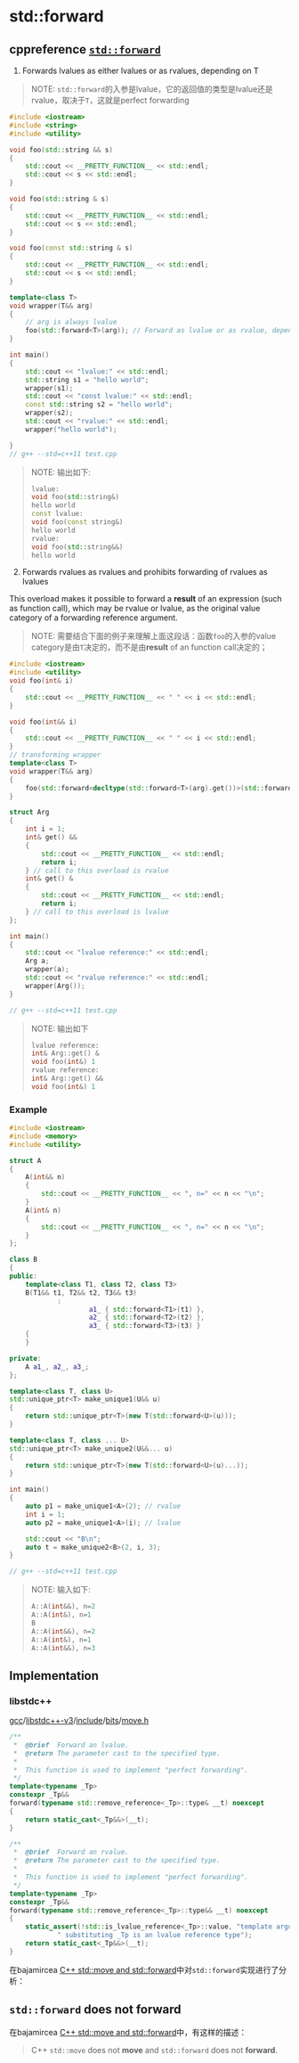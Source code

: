 # std::forward

## cppreference [`std::forward`](https://en.cppreference.com/w/cpp/utility/forward) 

1) Forwards lvalues as either lvalues or as rvalues, depending on T

> NOTE: `std::forward`的入参是lvalue，它的返回值的类型是lvalue还是rvalue，取决于`T`，这就是perfect forwarding

```c++
#include <iostream>
#include <string>
#include <utility>

void foo(std::string && s)
{
	std::cout << __PRETTY_FUNCTION__ << std::endl;
	std::cout << s << std::endl;
}

void foo(std::string & s)
{
	std::cout << __PRETTY_FUNCTION__ << std::endl;
	std::cout << s << std::endl;
}

void foo(const std::string & s)
{
	std::cout << __PRETTY_FUNCTION__ << std::endl;
	std::cout << s << std::endl;
}

template<class T>
void wrapper(T&& arg)
{
	// arg is always lvalue
	foo(std::forward<T>(arg)); // Forward as lvalue or as rvalue, depending on T
}

int main()
{
	std::cout << "lvalue:" << std::endl;
	std::string s1 = "hello world";
	wrapper(s1);
	std::cout << "const lvalue:" << std::endl;
	const std::string s2 = "hello world";
	wrapper(s2);
	std::cout << "rvalue:" << std::endl;
	wrapper("hello world");

}
// g++ --std=c++11 test.cpp
```

> NOTE: 输出如下:
>
> ```c++
> lvalue:
> void foo(std::string&)
> hello world
> const lvalue:
> void foo(const string&)
> hello world
> rvalue:
> void foo(std::string&&)
> hello world
> ```
>
> 



2) Forwards rvalues as rvalues and prohibits forwarding of rvalues as lvalues

This overload makes it possible to forward a **result** of an expression (such as function call), which may be rvalue or lvalue, as the original value category of a forwarding reference argument.

> NOTE: 需要结合下面的例子来理解上面这段话：函数`foo`的入参的value category是由`T`决定的，而不是由**result** of an function call决定的；

```c++
#include <iostream>
#include <utility>
void foo(int& i)
{
	std::cout << __PRETTY_FUNCTION__ << " " << i << std::endl;
}

void foo(int&& i)
{
	std::cout << __PRETTY_FUNCTION__ << " " << i << std::endl;
}
// transforming wrapper
template<class T>
void wrapper(T&& arg)
{
	foo(std::forward<decltype(std::forward<T>(arg).get())>(std::forward<T>(arg).get()));
}

struct Arg
{
	int i = 1;
	int& get() &&
	{
		std::cout << __PRETTY_FUNCTION__ << std::endl;
		return i;
	} // call to this overload is rvalue
	int& get() &
	{
		std::cout << __PRETTY_FUNCTION__ << std::endl;
		return i;
	} // call to this overload is lvalue
};

int main()
{
	std::cout << "lvalue reference:" << std::endl;
	Arg a;
	wrapper(a);
	std::cout << "rvalue reference:" << std::endl;
	wrapper(Arg());
}

// g++ --std=c++11 test.cpp
```

> NOTE: 输出如下
>
> ```c++
> lvalue reference:
> int& Arg::get() &
> void foo(int&) 1
> rvalue reference:
> int& Arg::get() &&
> void foo(int&) 1
> ```



### Example

```c++
#include <iostream>
#include <memory>
#include <utility>

struct A
{
	A(int&& n)
	{
		std::cout << __PRETTY_FUNCTION__ << ", n=" << n << "\n";
	}
	A(int& n)
	{
		std::cout << __PRETTY_FUNCTION__ << ", n=" << n << "\n";
	}
};

class B
{
public:
	template<class T1, class T2, class T3>
	B(T1&& t1, T2&& t2, T3&& t3)
			:
					a1_ { std::forward<T1>(t1) },
					a2_ { std::forward<T2>(t2) },
					a3_ { std::forward<T3>(t3) }
	{
	}

private:
	A a1_, a2_, a3_;
};

template<class T, class U>
std::unique_ptr<T> make_unique1(U&& u)
{
	return std::unique_ptr<T>(new T(std::forward<U>(u)));
}

template<class T, class ... U>
std::unique_ptr<T> make_unique2(U&&... u)
{
	return std::unique_ptr<T>(new T(std::forward<U>(u)...));
}

int main()
{
	auto p1 = make_unique1<A>(2); // rvalue
	int i = 1;
	auto p2 = make_unique1<A>(i); // lvalue

	std::cout << "B\n";
	auto t = make_unique2<B>(2, i, 3);
}

// g++ --std=c++11 test.cpp
```

> NOTE: 输入如下:
>
> ```c++
> A::A(int&&), n=2
> A::A(int&), n=1
> B
> A::A(int&&), n=2
> A::A(int&), n=1
> A::A(int&&), n=3
> ```
>
> 

## Implementation

### libstdc++

[gcc](https://github.com/gcc-mirror/gcc)/[libstdc++-v3](https://github.com/gcc-mirror/gcc/tree/master/libstdc%2B%2B-v3)/[include](https://github.com/gcc-mirror/gcc/tree/master/libstdc%2B%2B-v3/include)/[bits](https://github.com/gcc-mirror/gcc/tree/master/libstdc%2B%2B-v3/include/bits)/[move.h](https://github.com/gcc-mirror/gcc/blob/master/libstdc%2B%2B-v3/include/bits/move.h)

```c++
/**
 *  @brief  Forward an lvalue.
 *  @return The parameter cast to the specified type.
 *
 *  This function is used to implement "perfect forwarding".
 */
template<typename _Tp>
constexpr _Tp&&
forward(typename std::remove_reference<_Tp>::type& __t) noexcept
{
	return static_cast<_Tp&&>(__t);
}

/**
 *  @brief  Forward an rvalue.
 *  @return The parameter cast to the specified type.
 *
 *  This function is used to implement "perfect forwarding".
 */
template<typename _Tp>
constexpr _Tp&&
forward(typename std::remove_reference<_Tp>::type&& __t) noexcept
{
	static_assert(!std::is_lvalue_reference<_Tp>::value, "template argument"
			" substituting _Tp is an lvalue reference type");
	return static_cast<_Tp&&>(__t);
}

```

在bajamircea [C++ std::move and std::forward](http://bajamircea.github.io/coding/cpp/2016/04/07/move-forward.html)中对`std::forward`实现进行了分析：



## `std::forward` does not **forward**

在bajamircea [C++ std::move and std::forward](http://bajamircea.github.io/coding/cpp/2016/04/07/move-forward.html)中，有这样的描述：

> C++ `std::move` does not **move** and `std::forward` does not **forward**.